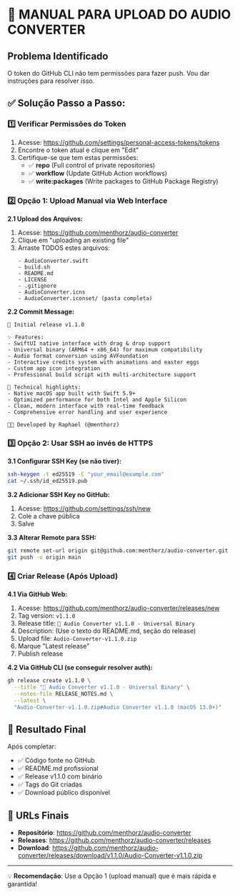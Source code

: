 # 🚀 MANUAL PARA UPLOAD DO AUDIO CONVERTER

## Problema Identificado
O token do GitHub CLI não tem permissões para fazer push. Vou dar instruções para resolver isso.

## ✅ Solução Passo a Passo:

### 1️⃣ Verificar Permissões do Token
1. Acesse: https://github.com/settings/personal-access-tokens/tokens
2. Encontre o token atual e clique em "Edit"
3. Certifique-se que tem estas permissões:
   - ✅ **repo** (Full control of private repositories)
   - ✅ **workflow** (Update GitHub Action workflows)
   - ✅ **write:packages** (Write packages to GitHub Package Registry)

### 2️⃣ Opção 1: Upload Manual via Web Interface

**2.1 Upload dos Arquivos:**
1. Acesse: https://github.com/menthorz/audio-converter
2. Clique em "uploading an existing file"
3. Arraste TODOS estes arquivos:
   ```
   - AudioConverter.swift
   - build.sh
   - README.md
   - LICENSE
   - .gitignore
   - AudioConverter.icns
   - AudioConverter.iconset/ (pasta completa)
   ```

**2.2 Commit Message:**
```
🎉 Initial release v1.1.0

✨ Features:
- SwiftUI native interface with drag & drop support
- Universal binary (ARM64 + x86_64) for maximum compatibility
- Audio format conversion using AVFoundation
- Interactive credits system with animations and easter eggs
- Custom app icon integration
- Professional build script with multi-architecture support

🚀 Technical highlights:
- Native macOS app built with Swift 5.9+
- Optimized performance for both Intel and Apple Silicon
- Clean, modern interface with real-time feedback
- Comprehensive error handling and user experience

👨‍💻 Developed by Raphael (@menthorz)
```

### 3️⃣ Opção 2: Usar SSH ao invés de HTTPS

**3.1 Configurar SSH Key (se não tiver):**
```bash
ssh-keygen -t ed25519 -C "your_email@example.com"
cat ~/.ssh/id_ed25519.pub
```

**3.2 Adicionar SSH Key no GitHub:**
1. Acesse: https://github.com/settings/ssh/new
2. Cole a chave pública
3. Salve

**3.3 Alterar Remote para SSH:**
```bash
git remote set-url origin git@github.com:menthorz/audio-converter.git
git push -u origin main
```

### 4️⃣ Criar Release (Após Upload)

**4.1 Via GitHub Web:**
1. Acesse: https://github.com/menthorz/audio-converter/releases/new
2. Tag version: `v1.1.0`
3. Release title: `🎵 Audio Converter v1.1.0 - Universal Binary`
4. Description: (Use o texto do README.md, seção do release)
5. Upload file: `Audio-Converter-v1.1.0.zip`
6. Marque "Latest release"
7. Publish release

**4.2 Via GitHub CLI (se conseguir resolver auth):**
```bash
gh release create v1.1.0 \
  --title "🎵 Audio Converter v1.1.0 - Universal Binary" \
  --notes-file RELEASE_NOTES.md \
  --latest \
  "Audio-Converter-v1.1.0.zip#Audio Converter v1.1.0 (macOS 13.0+)"
```

## 🎯 Resultado Final

Após completar:
- ✅ Código fonte no GitHub
- ✅ README.md profissional
- ✅ Release v1.1.0 com binário
- ✅ Tags do Git criadas
- ✅ Download público disponível

## 🔗 URLs Finais
- **Repositório**: https://github.com/menthorz/audio-converter
- **Releases**: https://github.com/menthorz/audio-converter/releases
- **Download**: https://github.com/menthorz/audio-converter/releases/download/v1.1.0/Audio-Converter-v1.1.0.zip

---

💡 **Recomendação**: Use a Opção 1 (upload manual) que é mais rápida e garantida!

